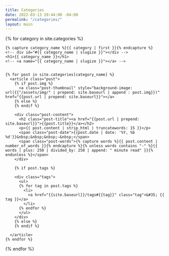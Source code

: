 ```yaml
---
title: Categories
date: 2022-03-13 20:44:00 -04:00
permalink: "/categories/"
layout: main
---
```


<section class="blog-cats">
{% for category in site.categories %}
  
    {% capture category_name %}{{ category | first }}{% endcapture %}
    <!-- div id="#{{ category_name | slugize }}"></div -->
    <h1>{{ category_name }}</h1>
    <!-- <a name="{{ category_name | slugize }}"></a> -->
    
    
    {% for post in site.categories[category_name] %}
      <article class="post">
        {% if post.img %}
          <a class="post-thumbnail" style="background-image: url({{"/assets/img/" | prepend: site.baseurl | append : post.img}})" href="{{post.url | prepend: site.baseurl}}"></a>
        {% else %}
        {% endif %}
        
        <div class="post-content">
          <h2 class="post-title"><a href="{{post.url | prepend: site.baseurl}}">{{post.title}}</a></h2>
          <p>{{ post.content | strip_html | truncatewords: 15 }}</p>
          <span class="post-date">{{post.date | date: '%Y, %b %d'}}&nbsp;&nbsp;&nbsp;—&nbsp;</span>
          <span class="post-words">{% capture words %}{{ post.content | number_of_words }}{% endcapture %}{% unless words contains "-" %}{{ words | plus: 250 | divided_by: 250 | append: " minute read" }}{% endunless %}</span>
        </div>
        
        {% if post.tags %}

        <div class="tags">
          <ul>
          {% for tag in post.tags %}
            <li>
              <a href="{{site.baseurl}}/tags#{{tag}}" class="tag">&#35; {{ tag }}</a>
            </li>
          {% endfor %}
          </ul>
        </div>
        {% else %}
        {% endif %}
        
      </article>
    {% endfor %}
    
    
  
{% endfor %}
</section>
